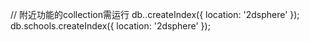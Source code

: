 // 附近功能的collection需运行
db.<yourcollection>.createIndex({ location: '2dsphere' });
db.schools.createIndex({ location: '2dsphere' });